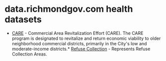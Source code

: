 # data.richmondgov.com health datasets
* [CARE](https://data.richmondgov.com/d/jef5-qqij) - Commercial Area Revitalization Effort (CARE).  The CARE program is designated to revitalize and return economic viability to older neighborhood commercial districts, primarily in the City's low and moderate-income districts.* [Refuse Collection](https://data.richmondgov.com/d/tnpy-mt5v) - Represents Refuse Collection Areas.